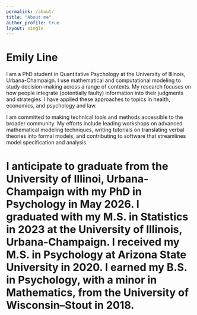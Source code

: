 ```yaml
---
permalink: /about/
title: "About me"
author_profile: true
layout: single
---
```




Emily Line
======
I am a PhD student in Quantitative Psychology at the University of Illinois, Urbana-Champaign. I use mathematical and computational modeling to study decision-making across a range of contexts. 
My research focuses on how people integrate (potentially faulty) information into their judgments and strategies. I have applied these approaches to topics in health, 
economics, and psychology and law. 

I am committed to making technical tools and methods accessible to the broader community. My efforts include leading workshops on advanced mathematical modeling techniques, writing tutorials on translating verbal theories
into formal models, and contributing to software that streamlines model specification and analysis. 

I anticipate to graduate from the University of Illinoi, Urbana-Champaign with my PhD in Psychology in May 2026. I graduated with my M.S. in Statistics in 2023 at the University of Illinois, Urbana-Champaign. I received my M.S. in Psychology at Arizona State University in 2020. I earned my B.S. in Psychology, with a minor in Mathematics, from the University of Wisconsin–Stout in 2018.
======

